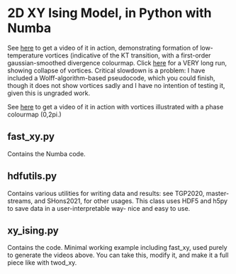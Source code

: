 # 2D XY Ising Model, in Python with Numba
See [here](https://www.youtube.com/watch?v=5ZzX12x073k) to get a video of it in action, demonstrating formation of low-temperature vortices (indicative of the KT transition, with a first-order gaussian-smoothed divergence colourmap. Click [here](https://www.youtube.com/watch?v=8lncCFxXaWM) for a VERY long run, showing collapse of vortices. Critical slowdown is a problem: I have included a Wolff-algorithm-based pseudocode, which you could finish, though it does not show vortices sadly and I have no intention of testing it, given this is ungraded work.

See [here](https://www.youtube.com/watch?v=r5w7IQqBi7Q) to get a video of it in action with vortices illustrated with a phase colourmap (0,2pi.) 

## fast_xy.py
Contains the Numba code. 

## hdfutils.py 
Contains various utilities for writing data and results: see TGP2020, master-streams, and SHons2021, for other usages.
This class uses HDF5 and h5py to save data in a user-interpretable way- nice and easy to use.

## xy_ising.py 

Contains the code. Minimal working example including fast_xy, used purely to generate the videos above. You can take this, modify it, and make it a full piece like with twod_xy. 
